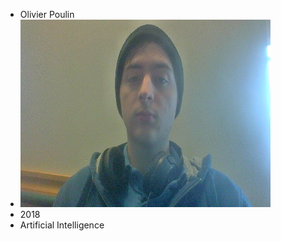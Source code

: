 * Olivier Poulin
* <img src="images/port.JPG" width="400" height="300"/>
* 2018
* Artificial Intelligence 
